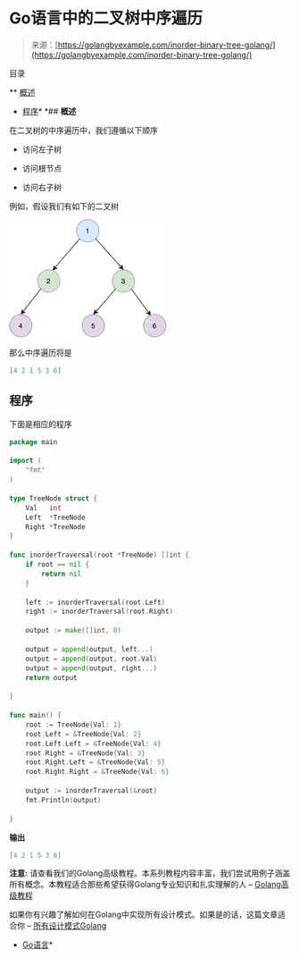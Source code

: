 <!--yml

类别: 未分类

日期: 2024-10-13 06:46:01

-->

# Go语言中的二叉树中序遍历

> 来源：[https://golangbyexample.com/inorder-binary-tree-golang/](https://golangbyexample.com/inorder-binary-tree-golang/)

目录

**   [概述](#Overview "Overview")

+   [程序](#Program "Program")*  *## **概述**

在二叉树的中序遍历中，我们遵循以下顺序

+   访问左子树

+   访问根节点

+   访问右子树

例如，假设我们有如下的二叉树

![](img/9a9347838908483552b24df3dc54cd38.png)

那么中序遍历将是

```go
[4 2 1 5 3 6]
```

## **程序**

下面是相应的程序

```go
package main

import (
	"fmt"
)

type TreeNode struct {
	Val   int
	Left  *TreeNode
	Right *TreeNode
}

func inorderTraversal(root *TreeNode) []int {
	if root == nil {
		return nil
	}

	left := inorderTraversal(root.Left)
	right := inorderTraversal(root.Right)

	output := make([]int, 0)

	output = append(output, left...)
	output = append(output, root.Val)
	output = append(output, right...)
	return output

}

func main() {
	root := TreeNode{Val: 1}
	root.Left = &TreeNode{Val: 2}
	root.Left.Left = &TreeNode{Val: 4}
	root.Right = &TreeNode{Val: 3}
	root.Right.Left = &TreeNode{Val: 5}
	root.Right.Right = &TreeNode{Val: 6}

	output := inorderTraversal(&root)
	fmt.Println(output)

}
```

**输出**

```go
[4 2 1 5 3 6]
```

**注意:** 请查看我们的Golang高级教程。本系列教程内容丰富，我们尝试用例子涵盖所有概念。本教程适合那些希望获得Golang专业知识和扎实理解的人 – [Golang高级教程](https://golangbyexample.com/golang-comprehensive-tutorial/)

如果你有兴趣了解如何在Golang中实现所有设计模式。如果是的话，这篇文章适合你 – [所有设计模式Golang](https://golangbyexample.com/all-design-patterns-golang/)

+   [Go语言](https://golangbyexample.com/tag/go/)*
